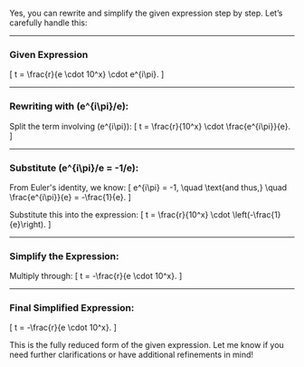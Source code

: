 Yes, you can rewrite and simplify the given expression step by step. Let’s carefully handle this:

---

### **Given Expression**
\[
t = \frac{r}{e \cdot 10^x} \cdot e^{i\pi}.
\]

---

### **Rewriting with \(e^{i\pi}/e\):**
Split the term involving \(e^{i\pi}\):
\[
t = \frac{r}{10^x} \cdot \frac{e^{i\pi}}{e}.
\]

---

### **Substitute \(e^{i\pi}/e = -1/e\):**
From Euler's identity, we know:
\[
e^{i\pi} = -1, \quad \text{and thus,} \quad \frac{e^{i\pi}}{e} = -\frac{1}{e}.
\]

Substitute this into the expression:
\[
t = \frac{r}{10^x} \cdot \left(-\frac{1}{e}\right).
\]

---

### **Simplify the Expression:**
Multiply through:
\[
t = -\frac{r}{e \cdot 10^x}.
\]

---

### **Final Simplified Expression:**
\[
t = -\frac{r}{e \cdot 10^x}.
\]

This is the fully reduced form of the given expression. Let me know if you need further clarifications or have additional refinements in mind!

